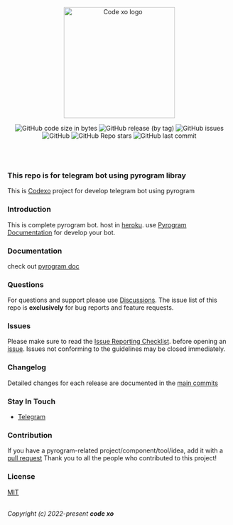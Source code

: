 <p align="center"><a href="https://thecodexo.com" target="_blank" rel="noopener noreferrer"><img width="250" src="https://github.com/kalanakt/Pyrogram-Telegram-Bot-Template/blob/main/pic/logo_transparent_1100x300.png" alt="Code xo logo"></a></p>

<!-- <p align='center'>
  <img alt="GitHub Sparkline" src="https://stars.medv.io/kalanakt/Pyrogram-Telegram-Bot-Template.svg">
</p> -->
<p align="center">
  <img alt="GitHub code size in bytes" src="https://img.shields.io/github/languages/code-size/kalanakt/Pyrogram-Telegram-Bot-Template?logo=files&logoColor=f72585&style=social">
  <img alt="GitHub release (by tag)" src="https://img.shields.io/github/downloads/kalanakt/Pyrogram-Telegram-Bot-Template/v1.0.0/total?color=90dbf4&logo=arlo&style=social">
  <img alt="GitHub issues" src="https://img.shields.io/github/issues-raw/kalanakt/Pyrogram-Telegram-Bot-Template?color=8eecf5&logo=anaconda&logoColor=06d6a0&style=social">
  <img alt="GitHub" src="https://img.shields.io/github/license/kalanakt/Pyrogram-Telegram-Bot-Template?logo=adguard&logoColor=390099&style=social">
  <img alt="GitHub Repo stars" src="https://img.shields.io/github/stars/kalanakt/Pyrogram-Telegram-Bot-Template?color=90e0ef&logoColor=ff4d6d&style=social">
  <img alt="GitHub last commit" src="https://img.shields.io/github/last-commit/kalanakt/Pyrogram-Telegram-Bot-Template?logo=electron&logoColor=89fc00&style=social">
</p>
<br><br>
<h3>This repo is for telegram bot using pyrogram libray</h3>
<p>This is <a href="https://thecodexo.com" target="_blank" rel="noopener noreferrer">Codexo</a> project for develop telegram bot using pyrogram</p>

<h3>Introduction</h3>
<p>This is complete pyrogram bot. host in <a href="https://dashboard.heroku.com/" target="_blank" rel="noopener noreferrer">heroku</a>. use <a href="https://docs.pyrogram.org" target="_blank" rel="noopener noreferrer">Pyrogram Documentation</a> for develop your bot.</p>
 
<h3>Documentation</h3>

<p>check out <a href="https://docs.pyrogram.org" target="_blank" rel="noopener noreferrer">pyrogram doc</a></p>

<h3>Questions</h3>

<p>For questions and support please use <a href="https://github.com/kalanakt/Pyrogram-Telegram-Bot-Template/discussions" target="_blank" rel="noopener noreferrer">Discussions</a>. The issue list of this repo is <strong>exclusively</strong> for bug reports and feature requests.</p>

<h3>Issues</h3>

<p>Please make sure to read the <a href="https://github.com/kalanakt/Pyrogram-Telegram-Bot-Template/discussions/categories/issue-reporting-checklist" target="_blank" rel="noopener noreferrer">Issue Reporting Checklist</a>. before opening an <a href="https://github.com/kalanakt/Pyrogram-Telegram-Bot-Template/issues" target="_blank" rel="noopener noreferrer">issue</a>. Issues not conforming to the guidelines may be closed immediately.</p>

<h3>Changelog</h3>

<p>Detailed changes for each release are documented in the <a href="https://github.com/kalanakt/Pyrogram-Telegram-Bot-Template/commits/main" target="_blank" rel="noopener noreferrer">main commits</a></p> 

<h3>Stay In Touch</h3>

- [Telegram](https://t.me/TMWAD)

<h3>Contribution</h3>

<p>If you have a pyrogram-related project/component/tool/idea, add it with a <a href="https://github.com/kalanakt/Pyrogram-Telegram-Bot-Template/pulls" target="_blank" rel="noopener noreferrer">pull request</a> Thank you to all the people who contributed to this project!</p>

<h3>License</h3>

[MIT](https://opensource.org/licenses/MIT)

<br>
<em align='center'>Copyright (c) 2022-present <strong>code xo</strong></em>
